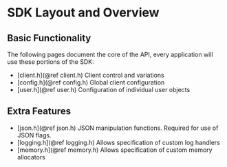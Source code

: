 # SDK Layout and Overview

## Basic Functionality

The following pages document the core of the API, every application will use these portions of the SDK:

* [client.h](@ref client.h) Client control and variations
* [config.h](@ref config.h) Global client configuration
* [user.h](@ref user.h) Configuration of individual user objects

## Extra Features

* [json.h](@ref json.h) JSON manipulation functions. Required for use of JSON flags.
* [logging.h](@ref logging.h) Allows specification of custom log handlers
* [memory.h](@ref memory.h) Allows specification of custom memory allocators
